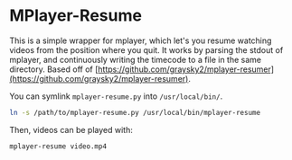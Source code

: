 # MPlayer-Resume

This is a simple wrapper for mplayer, which let's you resume watching videos from the position where you quit. It works by parsing the stdout of mplayer, and continuously writing the timecode to a file in the same directory. Based off of [https://github.com/graysky2/mplayer-resumer](https://github.com/graysky2/mplayer-resumer).

You can symlink `mplayer-resume.py` into `/usr/local/bin/`.
```bash
ln -s /path/to/mplayer-resume.py /usr/local/bin/mplayer-resume
```

Then, videos can be played with:
```bash
mplayer-resume video.mp4
```

